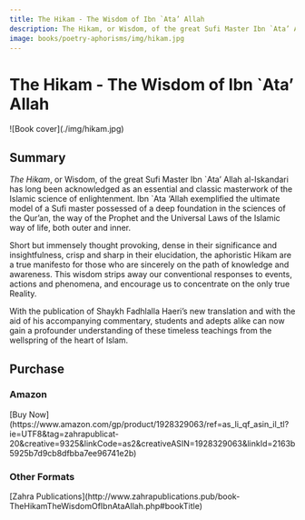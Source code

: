 ```yaml
---
title: The Hikam - The Wisdom of Ibn `Ata’ Allah
description: The Hikam, or Wisdom, of the great Sufi Master Ibn `Ata’ Allah al-Iskandari has long been acknowledged as an essential and classic masterwork of the Islamic science of enlightenment.
image: books/poetry-aphorisms/img/hikam.jpg
---
```


# The Hikam - The Wisdom of Ibn `Ata’ Allah

<div markdown="1" class="cover-image">
![Book cover](./img/hikam.jpg)
</div>

## Summary

_The Hikam_, or Wisdom, of the great Sufi Master Ibn \`Ata’ Allah al-Iskandari has long been acknowledged as an essential and classic masterwork of the Islamic science of enlightenment. Ibn `Ata ‘Allah exemplified the ultimate model of a Sufi master possessed of a deep foundation in the sciences of the Qur’an, the way of the Prophet and the Universal Laws of the Islamic way of life, both outer and inner.

Short but immensely thought provoking, dense in their significance and insightfulness, crisp and sharp in their elucidation, the aphoristic Hikam are a true manifesto for those who are sincerely on the path of knowledge and awareness. This wisdom strips away our conventional responses to events, actions and phenomena, and encourage us to concentrate on the only true Reality.

With the publication of Shaykh Fadhlalla Haeri’s new translation and with the aid of his accompanying commentary, students and adepts alike can now gain a profounder understanding of these timeless teachings from the wellspring of the heart of Islam.

## Purchase

### Amazon

<div markdown="3" class="purchase-link">
[Buy Now](https://www.amazon.com/gp/product/1928329063/ref=as_li_qf_asin_il_tl?ie=UTF8&tag=zahrapublicat-20&creative=9325&linkCode=as2&creativeASIN=1928329063&linkId=2163b5925b7d9cb8dfbba7ee96741e2b)
</div>

### Other Formats

<div markdown="3" class="purchase-link">
[Zahra Publications](http://www.zahrapublications.pub/book-TheHikamTheWisdomOfIbnAtaAllah.php#bookTitle)
</div>